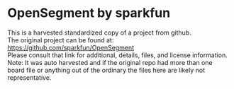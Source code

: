 
# OpenSegment by sparkfun  
This is a harvested standardized copy of a project from github.  
The original project can be found at:  
https://github.com/sparkfun/OpenSegment  
Please consult that link for additional, details, files, and license information.  
Note: It was auto harvested and if the original repo had more than one board file or anything out of the ordinary the files here are likely not representative.  
    